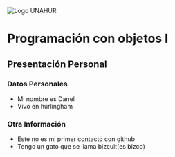 ![Logo UNAHUR](./UNAHUR.png)

# Programación con objetos I
## Presentación Personal

### Datos Personales
- Mi nombre es Danel
- Vivo en hurlingham


### Otra Información
- Este no es mi primer contacto con github
- Tengo un gato que se llama bizcuit(es bizco)
